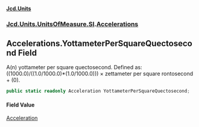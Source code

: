 #### [Jcd.Units](index.md 'index')
### [Jcd.Units.UnitsOfMeasure.SI](Jcd.Units.UnitsOfMeasure.SI.md 'Jcd.Units.UnitsOfMeasure.SI').[Accelerations](Accelerations.md 'Jcd.Units.UnitsOfMeasure.SI.Accelerations')

## Accelerations.YottameterPerSquareQuectosecond Field

A(n) yottameter per square quectosecond. Defined as: ((1000.0)/((1.0/1000.0)*(1.0/1000.0))) × zettameter per square rontosecond + (0).

```csharp
public static readonly Acceleration YottameterPerSquareQuectosecond;
```

#### Field Value
[Acceleration](Acceleration.md 'Jcd.Units.UnitTypes.Acceleration')